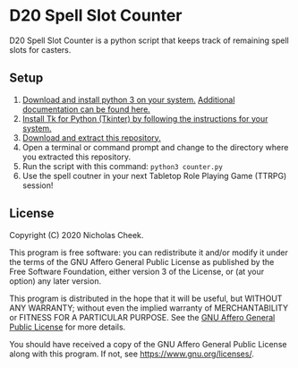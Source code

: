 # D20 Spell Slot Counter

D20 Spell Slot Counter is a python script that keeps track of remaining spell
slots for casters.

## Setup

1. [Download and install python 3 on your system.](https://www.python.org/downloads/)
   [Additional documentation can be found here.](https://wiki.python.org/moin/BeginnersGuide#Getting_Python)
1. [Install Tk for Python (Tkinter) by following the instructions for your system.](https://tkdocs.com/tutorial/install.html)
1. [Download and extract this repository.](https://github.com/NicholasCheek/5ESpellSlotCounter/archive/master.zip)
1. Open a terminal or command prompt and change to the directory where you
   extracted this repository.
1. Run the script with this command: `python3 counter.py`
1. Use the spell coutner in your next Tabletop Role Playing Game (TTRPG) session!

## License

Copyright (C) 2020  Nicholas Cheek.

This program is free software: you can redistribute it and/or modify
it under the terms of the GNU Affero General Public License as
published by the Free Software Foundation, either version 3 of the
License, or (at your option) any later version.

This program is distributed in the hope that it will be useful,
but WITHOUT ANY WARRANTY; without even the implied warranty of
MERCHANTABILITY or FITNESS FOR A PARTICULAR PURPOSE.  See the
[GNU Affero General Public License](https://www.gnu.org/licenses/agpl-3.0.en.html) for more details.

You should have received a copy of the GNU Affero General Public License
along with this program.  If not, see <https://www.gnu.org/licenses/>.
